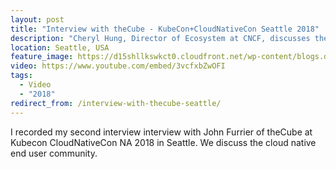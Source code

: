 ```yaml
---
layout: post
title: "Interview with theCube - KubeCon+CloudNativeCon Seattle 2018"
description: "Cheryl Hung, Director of Ecosystem at CNCF, discusses the cloud native end user community on theCube."
location: Seattle, USA
feature_image: https://d15shllkswkct0.cloudfront.net/wp-content/blogs.dir/1/files/2019/01/IMG_2933-1-768x512.jpg
video: https://www.youtube.com/embed/3vcfxbZwOFI
tags:
  - Video
  - "2018"
redirect_from: /interview-with-thecube-seattle/
---
```


I recorded my second interview interview with John Furrier of theCube at Kubecon
CloudNativeCon NA 2018 in Seattle. We discuss the cloud native end user
community.
